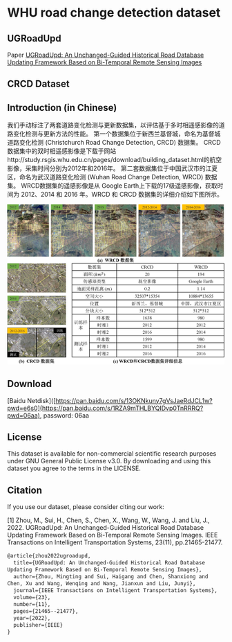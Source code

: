 # WHU road change detection dataset 

## UGRoadUpd
Paper [UGRoadUpd: An Unchanged-Guided Historical Road Database Updating Framework Based on Bi-Temporal Remote Sensing Images](https://ieeexplore.ieee.org/abstract/document/9815123)

## CRCD Dataset

## Introduction (in Chinese)
我们手动标注了两套道路变化检测与更新数据集，以评估基于多时相遥感影像的道路变化检测与更新方法的性能。
第一个数据集位于新西兰基督城，命名为基督城道路变化检测 (Christchurch Road Change Detection, CRCD) 数据集。 
CRCD数据集中的双时相遥感影像是下载于网站http://study.rsgis.whu.edu.cn/pages/download/building_dataset.html的航空影像，采集时间分别为2012年和2016年。
第二套数据集位于中国武汉市的江夏区，命名为武汉道路变化检测 (Wuhan Road Change Detection, WRCD) 数据集。
WRCD数据集的遥感影像是从 Google Earth上下载的17级遥感影像，获取时间为 2012、2014 和 2016 年。WRCD 和 CRCD 数据集的详细介绍如下图所示。

![Illustration of the Christchurch road change detection dataset](https://github.com/fightingMinty/Road-Change-Detection-Dataset/blob/main/Fig5.jpg)

## Download
[Baidu Netdisk]([https://pan.baidu.com/s/13OKNkuny7gVsJaeRdJCL1w?pwd=e6s0](https://pan.baidu.com/s/1RZA9mTHLBYQIDvp0TnRRRQ?pwd=06aa), password: 06aa 

## License

This dataset is available for non-commercial scientific research purposes under GNU General Public License v3.0. By downloading and using this dataset you agree to the terms in the LICENSE. 

## Citation

If you use our dataset, please consider citing our work:

[1] Zhou, M., Sui, H., Chen, S., Chen, X., Wang, W., Wang, J. and Liu, J., 2022. UGRoadUpd: An Unchanged-Guided Historical Road Database Updating Framework Based on Bi-Temporal Remote Sensing Images. IEEE Transactions on Intelligent Transportation Systems, 23(11), pp.21465-21477.

```
@article{zhou2022ugroadupd,
  title={UGRoadUpd: An Unchanged-Guided Historical Road Database Updating Framework Based on Bi-Temporal Remote Sensing Images},
  author={Zhou, Mingting and Sui, Haigang and Chen, Shanxiong and Chen, Xu and Wang, Wenqing and Wang, Jianxun and Liu, Junyi},
  journal={IEEE Transactions on Intelligent Transportation Systems},
  volume={23},
  number={11},
  pages={21465--21477},
  year={2022},
  publisher={IEEE}
}
```

